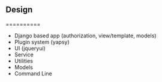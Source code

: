 ## Design
==========

* Django based app (authorization, view/template, models)
* Plugin system (yapsy)
* UI (jqueryui)
* Service
* Utilities
* Models
* Command Line
